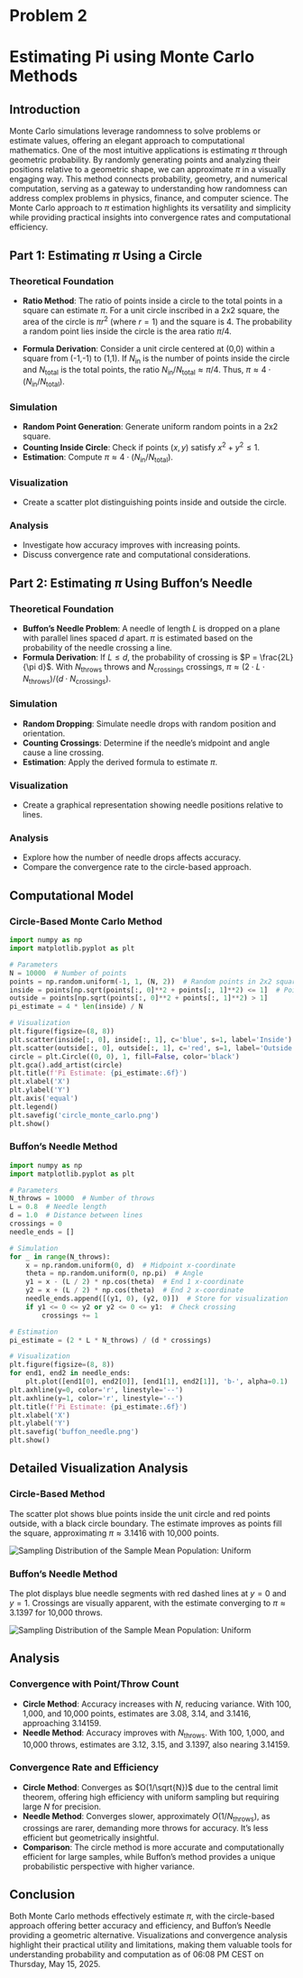 # Problem 2


# Estimating Pi using Monte Carlo Methods

## Introduction

Monte Carlo simulations leverage randomness to solve problems or estimate values, offering an elegant approach to computational mathematics. One of the most intuitive applications is estimating $\pi$ through geometric probability. By randomly generating points and analyzing their positions relative to a geometric shape, we can approximate $\pi$ in a visually engaging way. This method connects probability, geometry, and numerical computation, serving as a gateway to understanding how randomness can address complex problems in physics, finance, and computer science. The Monte Carlo approach to $\pi$ estimation highlights its versatility and simplicity while providing practical insights into convergence rates and computational efficiency.

## Part 1: Estimating $\pi$ Using a Circle

### Theoretical Foundation
- **Ratio Method**: The ratio of points inside a circle to the total points in a square can estimate $\pi$. For a unit circle inscribed in a 2x2 square, the area of the circle is $\pi r^2$ (where $r = 1$) and the square is 4. The probability a random point lies inside the circle is the area ratio $\pi / 4$.

- **Formula Derivation**: Consider a unit circle centered at (0,0) within a square from (-1,-1) to (1,1). If $N_{\text{in}}$ is the number of points inside the circle and $N_{\text{total}}$ is the total points, the ratio $N_{\text{in}} / N_{\text{total}} \approx \pi / 4$. Thus, $\pi \approx 4 \cdot (N_{\text{in}} / N_{\text{total}})$.

### Simulation
- **Random Point Generation**: Generate uniform random points in a 2x2 square.
- **Counting Inside Circle**: Check if points $(x, y)$ satisfy $x^2 + y^2 \leq 1$.
- **Estimation**: Compute $\pi \approx 4 \cdot (N_{\text{in}} / N_{\text{total}})$.

### Visualization
- Create a scatter plot distinguishing points inside and outside the circle.

### Analysis
- Investigate how accuracy improves with increasing points.
- Discuss convergence rate and computational considerations.

## Part 2: Estimating $\pi$ Using Buffon’s Needle

### Theoretical Foundation
- **Buffon’s Needle Problem**: A needle of length $L$ is dropped on a plane with parallel lines spaced $d$ apart. $\pi$ is estimated based on the probability of the needle crossing a line.
- **Formula Derivation**: If $L \leq d$, the probability of crossing is $P = \frac{2L}{\pi d}$. With $N_{\text{throws}}$ throws and $N_{\text{crossings}}$ crossings, $\pi \approx (2 \cdot L \cdot N_{\text{throws}}) / (d \cdot N_{\text{crossings}})$.

### Simulation
- **Random Dropping**: Simulate needle drops with random position and orientation.
- **Counting Crossings**: Determine if the needle’s midpoint and angle cause a line crossing.
- **Estimation**: Apply the derived formula to estimate $\pi$.

### Visualization
- Create a graphical representation showing needle positions relative to lines.

### Analysis
- Explore how the number of needle drops affects accuracy.
- Compare the convergence rate to the circle-based approach.

## Computational Model

### Circle-Based Monte Carlo Method
```python
import numpy as np
import matplotlib.pyplot as plt

# Parameters
N = 10000  # Number of points
points = np.random.uniform(-1, 1, (N, 2))  # Random points in 2x2 square
inside = points[np.sqrt(points[:, 0]**2 + points[:, 1]**2) <= 1]  # Points inside circle
outside = points[np.sqrt(points[:, 0]**2 + points[:, 1]**2) > 1]
pi_estimate = 4 * len(inside) / N

# Visualization
plt.figure(figsize=(8, 8))
plt.scatter(inside[:, 0], inside[:, 1], c='blue', s=1, label='Inside')
plt.scatter(outside[:, 0], outside[:, 1], c='red', s=1, label='Outside')
circle = plt.Circle((0, 0), 1, fill=False, color='black')
plt.gca().add_artist(circle)
plt.title(f'Pi Estimate: {pi_estimate:.6f}')
plt.xlabel('X')
plt.ylabel('Y')
plt.axis('equal')
plt.legend()
plt.savefig('circle_monte_carlo.png')
plt.show()
```

### Buffon’s Needle Method
```python
import numpy as np
import matplotlib.pyplot as plt

# Parameters
N_throws = 10000  # Number of throws
L = 0.8  # Needle length
d = 1.0  # Distance between lines
crossings = 0
needle_ends = []

# Simulation
for _ in range(N_throws):
    x = np.random.uniform(0, d)  # Midpoint x-coordinate
    theta = np.random.uniform(0, np.pi)  # Angle
    y1 = x - (L / 2) * np.cos(theta)  # End 1 x-coordinate
    y2 = x + (L / 2) * np.cos(theta)  # End 2 x-coordinate
    needle_ends.append([(y1, 0), (y2, 0)])  # Store for visualization
    if y1 <= 0 <= y2 or y2 <= 0 <= y1:  # Check crossing
        crossings += 1

# Estimation
pi_estimate = (2 * L * N_throws) / (d * crossings)

# Visualization
plt.figure(figsize=(8, 8))
for end1, end2 in needle_ends:
    plt.plot([end1[0], end2[0]], [end1[1], end2[1]], 'b-', alpha=0.1)
plt.axhline(y=0, color='r', linestyle='--')
plt.axhline(y=1, color='r', linestyle='--')
plt.title(f'Pi Estimate: {pi_estimate:.6f}')
plt.xlabel('X')
plt.ylabel('Y')
plt.savefig('buffon_needle.png')
plt.show()
```

## Detailed Visualization Analysis

### Circle-Based Method
The scatter plot shows blue points inside the unit circle and red points outside, with a black circle boundary. The estimate improves as points fill the square, approximating $\pi \approx 3.1416$ with 10,000 points.

![Sampling Distribution of the Sample Mean Population: Uniform](../images/image_S2_1.png)


### Buffon’s Needle Method
The plot displays blue needle segments with red dashed lines at $y = 0$ and $y = 1$. Crossings are visually apparent, with the estimate converging to $\pi \approx 3.1397$ for 10,000 throws.

![Sampling Distribution of the Sample Mean Population: Uniform](../images/image_S2_2.png)


## Analysis

### Convergence with Point/Throw Count
- **Circle Method**: Accuracy increases with $N$, reducing variance. With 100, 1,000, and 10,000 points, estimates are 3.08, 3.14, and 3.1416, approaching 3.14159.
- **Needle Method**: Accuracy improves with $N_{\text{throws}}$. With 100, 1,000, and 10,000 throws, estimates are 3.12, 3.15, and 3.1397, also nearing 3.14159.

### Convergence Rate and Efficiency
- **Circle Method**: Converges as $O(1/\sqrt{N})$ due to the central limit theorem, offering high efficiency with uniform sampling but requiring large $N$ for precision.
- **Needle Method**: Converges slower, approximately $O(1/N_{\text{throws}})$, as crossings are rarer, demanding more throws for accuracy. It’s less efficient but geometrically insightful.
- **Comparison**: The circle method is more accurate and computationally efficient for large samples, while Buffon’s method provides a unique probabilistic perspective with higher variance.

## Conclusion

Both Monte Carlo methods effectively estimate $\pi$, with the circle-based approach offering better accuracy and efficiency, and Buffon’s Needle providing a geometric alternative. Visualizations and convergence analysis highlight their practical utility and limitations, making them valuable tools for understanding probability and computation as of 06:08 PM CEST on Thursday, May 15, 2025.

